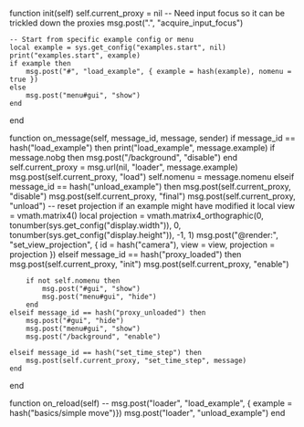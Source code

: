 function init(self)
	self.current_proxy = nil
	-- Need input focus so it can be trickled down the proxies
	msg.post(".", "acquire_input_focus")

	-- Start from specific example config or menu
	local example = sys.get_config("examples.start", nil)
	print("examples.start", example)
	if example then
		msg.post("#", "load_example", { example = hash(example), nomenu = true })
	else
		msg.post("menu#gui", "show")
	end
end

function on_message(self, message_id, message, sender)
	if message_id == hash("load_example") then
		print("load_example", message.example)
		if message.nobg then
			msg.post("/background", "disable")
		end
		self.current_proxy = msg.url(nil, "loader", message.example)
		msg.post(self.current_proxy, "load")
		self.nomenu = message.nomenu
	elseif message_id == hash("unload_example") then
		msg.post(self.current_proxy, "disable")
		msg.post(self.current_proxy, "final")
		msg.post(self.current_proxy, "unload")
		-- reset projection if an example might have modified it
		local view = vmath.matrix4()
		local projection = vmath.matrix4_orthographic(0, tonumber(sys.get_config("display.width")), 0, tonumber(sys.get_config("display.height")), -1, 1)
		msg.post("@render:", "set_view_projection", { id = hash("camera"), view = view, projection = projection })
	elseif message_id == hash("proxy_loaded") then
		msg.post(self.current_proxy, "init")
		msg.post(self.current_proxy, "enable")
		
		if not self.nomenu then
			msg.post("#gui", "show")
			msg.post("menu#gui", "hide")
		end
	elseif message_id == hash("proxy_unloaded") then
		msg.post("#gui", "hide")
		msg.post("menu#gui", "show")
		msg.post("/background", "enable")
		
	elseif message_id == hash("set_time_step") then
		msg.post(self.current_proxy, "set_time_step", message)
	end
end

function on_reload(self)
--	msg.post("loader", "load_example", { example = hash("basics/simple move")})
	msg.post("loader", "unload_example")
end
